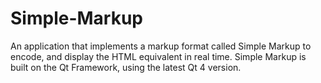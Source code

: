 # Simple-Markup
An application that implements a markup format called Simple Markup to encode, and display the HTML equivalent in real time.
Simple Markup is built on the Qt Framework, using the latest Qt 4 version.
